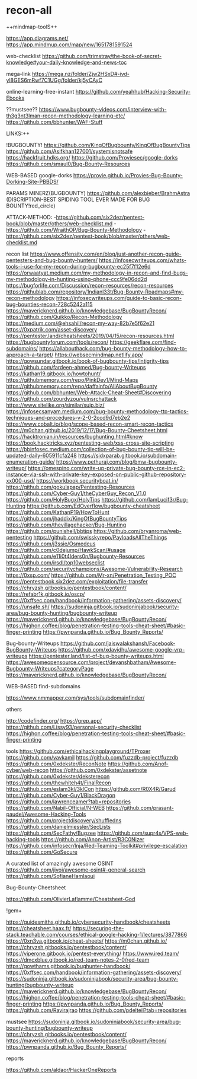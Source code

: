 # recon-all

++mindmap-toolS++

https://app.diagrams.net/
https://app.mindmup.com/map/new/1651781591524

web-checklist
https://github.com/trimstray/the-book-of-secret-knowledge#your-daily-knowledge-and-news-toc

mega-link
https://mega.nz/folder/Zjw2HSxD#-ivd-yl8GES6mRwf7C1UGg/folder/kj5yCAyC

online-learning-free-instant
https://github.com/yeahhub/Hacking-Security-Ebooks
	

??mustsee??
https://www.bugbounty-videos.com/interview-with-th3g3nt3lman-recon-methodology-learning-etc/
https://github.com/bbhunter/WAF-Stuff


LINKS:++

!BUGBOUNTY!
https://github.com/KingOfBugbounty/KingOfBugBountyTips
https://github.com/Asifkhan127001/systemisnotsafe
https://hackfruit.hdks.org/
https://github.com/Proviesec/google-dorks
https://github.com/smaul0/Bug-Bounty-Resources

WEB-BASED google-dorks
https://provie.github.io/Provies-Bug-Bounty-Dorking-Site-PBBDS/

PARAMS MINERZ(BUGBOUNTY)
                https://github.com/alexbieber/BrahmAstra
                       (DISCRIPTION-BEST SPIDING TOOL EVER MADE FOR BUG BOUNTY!red_circle)

ATTACK-METHOD:
            -https://github.com/six2dez/pentest-book/blob/master/others/web-checklist.md
            -https://github.com/WraithOP/Bug-Bounty-Methodology
            -https://github.com/six2dez/pentest-book/blob/master/others/web-checklist.md

recon list 
https://www.offensity.com/en/blog/just-another-recon-guide-pentesters-and-bug-bounty-hunters/
https://infosecwriteups.com/whats-tools-i-use-for-my-recon-during-bugbounty-ec25f7f12e6d
https://orwaatyat.medium.com/my-methodology-in-recon-and-find-bugs-my-methodology-in-hunting-using-phone-ccc9fe06dd2d
https://bugforlife.com/Discussion/recon-resources/recon-resources
https://githublab.com/repository/1ndianl33t/Bug-Bounty-Roadmaps#my-recon-methodology
https://infosecwriteups.com/guide-to-basic-recon-bug-bounties-recon-728c5242a115
https://mavericknerd.github.io/knowledgebase/BugBountyRecon/
https://github.com/Quikko/Recon-Methodology
https://medium.com/@ehsahil/recon-my-way-82b7e5f62e21
https://0xpatrik.com/asset-discovery
https://pentester.land/cheatsheets/2019/04/15/recon-resources.html
https://bugbountyforum.com/tools/recon/
https://geekflare.com/find-subdomains/
https://allabouthack.com/bug-bounty-methodology-how-to-approach-a-target/
https://websecmindmap.netlify.app/
https://gowsundar.gitbook.io/book-of-bugbounty-tips/intigrity-tips
https://github.com/fardeen-ahmed/Bug-bounty-Writeups
https://kathan19.gitbook.io/howtohunt/
https://githubmemory.com/repo/PinkDev1/Mind-Maps
https://githubmemory.com/repo/daffainfo/AllAboutBugBounty
https://github.com/bbhunter/Web-Attack-Cheat-Sheet#Discovering
https://github.com/zourdyzou/vulnsrchattack
https://www.sitelike.org/similar/suip.biz/
https://infosecsanyam.medium.com/bug-bounty-methodology-ttp-tactics-techniques-and-procedures-v-2-0-2ccd9d7eb2e2
https://www.cobalt.io/blog/scope-based-recon-smart-recon-tactics
https://m0chan.github.io/2019/12/17/Bug-Bounty-Cheetsheet.html
https://hacktronian.in/resources/bughunting.html#know
https://book.hacktricks.xyz/pentesting-web/xss-cross-site-scripting
https://bbinfosec.medium.com/collection-of-bug-bounty-tip-will-be-updated-daily-605911cfa248
https://sidxparab.gitbook.io/subdomain-enumeration-guide/
https://www.pethuraj.com/blog/bmw-bugbounty-writeup/
https://omespino.com/write-up-private-bug-bounty-rce-in-ec2-instance-via-ssh-with-private-key-exposed-on-public-github-repository-xx000-usd/
https://workbook.securityboat.in/
https://github.com/gokulapap/Pentesting-Resources
https://github.com/Cyber-Guy1/theCyberGuy_Recon_V1.0
https://github.com/HolyBugx/HolyTips
https://github.com/IamLucif3r/Bug-Hunting
https://github.com/EdOverflow/bugbounty-cheatsheet
https://github.com/KathanP19/HowToHunt
https://github.com/jhaddix/KingOfBugBountyTips
https://github.com/thevillagehacker/Bug-Hunting
https://github.com/punishell/bbtips
https://github.com/bryanroma/web-pentesting
https://github.com/swisskyrepo/PayloadsAllTheThings
https://github.com/j3ssie/Osmedeus
https://github.com/c0dejump/HawkScan/#usage
https://github.com/e11i0t4lders0n/Bugbounty-Resources
https://github.com/irsdl/top10webseclist
https://github.com/securitychampions/Awesome-Vulnerability-Research
https://0xsp.com/
https://github.com/Mr-xn/Penetration_Testing_POC
https://pentestbook.six2dez.com/exploitation/file-transfer
https://chryzsh.gitbooks.io/pentestbook/content/
https://refabr1k.gitbook.io/oscp/
https://0xffsec.com/handbook/information-gathering/assets-discovery/
https://unsafe.sh/
https://sudoninja.gitbook.io/sudoninjabook/security-area/bug-bounty-hunting/bugbounty-writeup
https://mavericknerd.github.io/knowledgebase/BugBountyRecon/
https://highon.coffee/blog/penetration-testing-tools-cheat-sheet/#basic-finger-printing
https://pwnpanda.github.io/Bug_Bounty_Reports/



Bug-bounty-Writeups
https://github.com/jaiswalakshansh/Facebook-BugBounty-Writeups
https://github.com/xdavidhu/awesome-google-vrp-writeups
https://pentester.land/list-of-bug-bounty-writeups.html
https://awesomeopensource.com/project/devanshbatham/Awesome-Bugbounty-Writeups?categoryPage
https://mavericknerd.github.io/knowledgebase/BugBountyRecon/


WEB-BASED find-subdomains

https://www.nmmapper.com/sys/tools/subdomainfinder/


others

http://codefinder.org/
https://grep.app/
https://github.com/Lissy93/personal-security-checklist
https://highon.coffee/blog/penetration-testing-tools-cheat-sheet/#basic-finger-printing

  tools
https://github.com/ethicalhackingplayground/TProxer
https://github.com/vavkamil
https://github.com/fuzzdb-project/fuzzdb
https://github.com/0xdekster/ReconNote
https://github.com/Anof-cyber/web-recon
https://github.com/0xdekster/assetnote
https://github.com/0xdekster/deksterecon
https://github.com/thewhiteh4t/FinalRecon
https://github.com/eslam3kl/3klCon
https://github.com/R0X4R/Garud
https://github.com/Cyber-Guy1/BlackDragon
https://github.com/lawrenceamer?tab=repositories
https://github.com/Nabil-Official/N-WEB
https://github.com/prasant-paudel/Awesome-Hacking-Tools
https://github.com/projectdiscovery/shuffledns
https://github.com/danielmiessler/SecLists
https://github.com/SecFathy/Bugzee
https://github.com/supr4s/VPS-web-hacking-tools
https://github.com/Anon-Artist/R3C0Nizer
https://github.com/infosecn1nja/Red-Teaming-Toolkit#privilege-escalation
https://github.com/GoSecure


A curated list of amazingly awesome OSINT
https://github.com/jivoi/awesome-osint#-general-search
https://github.com/SofianeHamlaoui

Bug-Bounty-Cheetsheet


https://github.com/OlivierLaflamme/Cheatsheet-God


!gem+ 

https://guidesmiths.github.io/cybersecurity-handbook/cheatsheets
https://cheatsheet.haax.fr/
https://securing-the-stack.teachable.com/courses/ethical-google-hacking-1/lectures/3877866
https://0xn3va.gitbook.io/cheat-sheets/
https://m0chan.github.io/
https://chryzsh.gitbooks.io/pentestbook/content/
https://viperone.gitbook.io/pentest-everything/
https://www.ired.team/
https://dmcxblue.gitbook.io/red-team-notes-2-0/red-team
https://gowthams.gitbook.io/bughunter-handbook/
https://0xffsec.com/handbook/information-gathering/assets-discovery/
https://sudoninja.gitbook.io/sudoninjabook/security-area/bug-bounty-hunting/bugbounty-writeup
https://mavericknerd.github.io/knowledgebase/BugBountyRecon/
https://highon.coffee/blog/penetration-testing-tools-cheat-sheet/#basic-finger-printing
https://pwnpanda.github.io/Bug_Bounty_Reports/
https://github.com/Ravirajrao
https://github.com/pdelteil?tab=repositories

mustsee
https://sudoninja.gitbook.io/sudoninjabook/security-area/bug-bounty-hunting/bugbounty-writeup
https://chryzsh.gitbooks.io/pentestbook/content/
https://mavericknerd.github.io/knowledgebase/BugBountyRecon/
https://pwnpanda.github.io/Bug_Bounty_Reports/

reports 

https://github.com/aldaor/HackerOneReports

